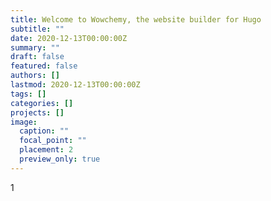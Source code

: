```yaml
---
title: Welcome to Wowchemy, the website builder for Hugo
subtitle: ""
date: 2020-12-13T00:00:00Z
summary: ""
draft: false
featured: false
authors: []
lastmod: 2020-12-13T00:00:00Z
tags: []
categories: []
projects: []
image:
  caption: ""
  focal_point: ""
  placement: 2
  preview_only: true
---
```

1﻿
